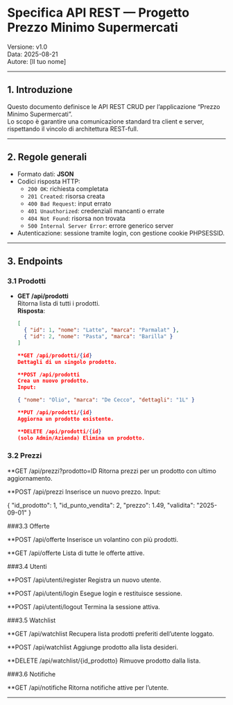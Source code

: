 # Specifica API REST — Progetto Prezzo Minimo Supermercati

Versione: v1.0  
Data: 2025-08-21  
Autore: [Il tuo nome]

---

## 1. Introduzione
Questo documento definisce le API REST CRUD per l’applicazione “Prezzo Minimo Supermercati”.  
Lo scopo è garantire una comunicazione standard tra client e server, rispettando il vincolo di architettura REST-full.

---

## 2. Regole generali
- Formato dati: **JSON**
- Codici risposta HTTP:
  - `200 OK`: richiesta completata
  - `201 Created`: risorsa creata
  - `400 Bad Request`: input errato
  - `401 Unauthorized`: credenziali mancanti o errate
  - `404 Not Found`: risorsa non trovata
  - `500 Internal Server Error`: errore generico server
- Autenticazione: sessione tramite login, con gestione cookie PHPSESSID.

---

## 3. Endpoints

### 3.1 Prodotti
- **GET /api/prodotti**  
  Ritorna lista di tutti i prodotti.  
  **Risposta**:
  ```json
  [
    { "id": 1, "nome": "Latte", "marca": "Parmalat" },
    { "id": 2, "nome": "Pasta", "marca": "Barilla" }
  ]
  
  **GET /api/prodotti/{id}
  Dettagli di un singolo prodotto.
  
  **POST /api/prodotti
  Crea un nuovo prodotto.
  Input:

  { "nome": "Olio", "marca": "De Cecco", "dettagli": "1L" }

  **PUT /api/prodotti/{id}
  Aggiorna un prodotto esistente.

  **DELETE /api/prodotti/{id}
  (solo Admin/Azienda) Elimina un prodotto.

### 3.2 Prezzi

  **GET /api/prezzi?prodotto=ID
  Ritorna prezzi per un prodotto con ultimo aggiornamento.

  **POST /api/prezzi
  Inserisce un nuovo prezzo.
  Input:

  { "id_prodotto": 1, "id_punto_vendita": 2, "prezzo": 1.49, "validita": "2025-09-01" }

###3.3 Offerte

  **POST /api/offerte
  Inserisce un volantino con più prodotti.

  **GET /api/offerte
  Lista di tutte le offerte attive.

###3.4 Utenti

  **POST /api/utenti/register
  Registra un nuovo utente.

  **POST /api/utenti/login
  Esegue login e restituisce sessione.

  **POST /api/utenti/logout
  Termina la sessione attiva.

###3.5 Watchlist

  **GET /api/watchlist
  Recupera lista prodotti preferiti dell’utente loggato.

  **POST /api/watchlist
  Aggiunge prodotto alla lista desideri.

  **DELETE /api/watchlist/{id_prodotto}
  Rimuove prodotto dalla lista.

###3.6 Notifiche

  **GET /api/notifiche
  Ritorna notifiche attive per l’utente.

---
